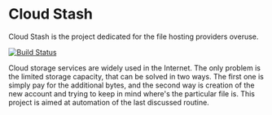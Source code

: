 # Cloud Stash

Cloud Stash is the project dedicated for the file hosting providers overuse.

[![Build Status](https://travis-ci.org/l4l/cloud-stash.svg?branch=master)](https://travis-ci.org/l4l/cloud-stash)

Cloud storage services are widely used in the Internet. The only problem is the limited storage capacity, that can be solved in two ways. The first one is simply pay for the additional bytes, and the second way is creation of the new account and trying to keep in mind where's the particular file is. This project is aimed at automation of the last discussed routine.
